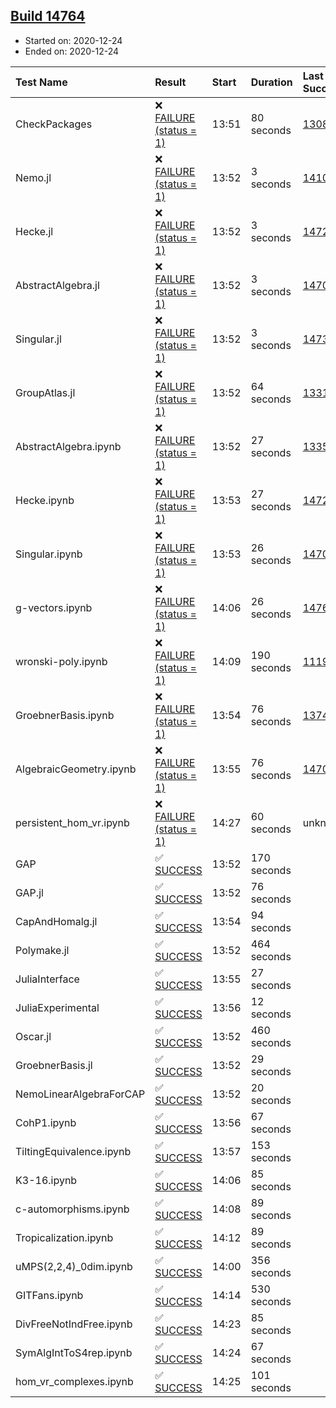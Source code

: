 ## [Build 14764](https://oscarci.mathematik.uni-kl.de/job/oscar/14764/)

* Started on: 2020-12-24
* Ended on: 2020-12-24

| Test Name    | Result | Start | Duration | Last Success | First Failure |
|:-------------|:-------|:------|:---------|:-------------|:--------------|
| CheckPackages | ❌ [FAILURE (status = 1)](https://oscarci.mathematik.uni-kl.de/job/oscar/14764/artifact/logs/build-14764/CheckPackages.log) | 13:51 | 80 seconds | [13085](https://oscarci.mathematik.uni-kl.de/job/oscar/13085/) | [13086](https://oscarci.mathematik.uni-kl.de/job/oscar/13086/) |
| Nemo.jl | ❌ [FAILURE (status = 1)](https://oscarci.mathematik.uni-kl.de/job/oscar/14764/artifact/logs/build-14764/Nemo.jl.log) | 13:52 | 3 seconds | [14101](https://oscarci.mathematik.uni-kl.de/job/oscar/14101/) | [14102](https://oscarci.mathematik.uni-kl.de/job/oscar/14102/) |
| Hecke.jl | ❌ [FAILURE (status = 1)](https://oscarci.mathematik.uni-kl.de/job/oscar/14764/artifact/logs/build-14764/Hecke.jl.log) | 13:52 | 3 seconds | [14723](https://oscarci.mathematik.uni-kl.de/job/oscar/14723/) | [14724](https://oscarci.mathematik.uni-kl.de/job/oscar/14724/) |
| AbstractAlgebra.jl | ❌ [FAILURE (status = 1)](https://oscarci.mathematik.uni-kl.de/job/oscar/14764/artifact/logs/build-14764/AbstractAlgebra.jl.log) | 13:52 | 3 seconds | [14701](https://oscarci.mathematik.uni-kl.de/job/oscar/14701/) | [14702](https://oscarci.mathematik.uni-kl.de/job/oscar/14702/) |
| Singular.jl | ❌ [FAILURE (status = 1)](https://oscarci.mathematik.uni-kl.de/job/oscar/14764/artifact/logs/build-14764/Singular.jl.log) | 13:52 | 3 seconds | [14732](https://oscarci.mathematik.uni-kl.de/job/oscar/14732/) | [14733](https://oscarci.mathematik.uni-kl.de/job/oscar/14733/) |
| GroupAtlas.jl | ❌ [FAILURE (status = 1)](https://oscarci.mathematik.uni-kl.de/job/oscar/14764/artifact/logs/build-14764/GroupAtlas.jl.log) | 13:52 | 64 seconds | [13311](https://oscarci.mathematik.uni-kl.de/job/oscar/13311/) | [13312](https://oscarci.mathematik.uni-kl.de/job/oscar/13312/) |
| AbstractAlgebra.ipynb | ❌ [FAILURE (status = 1)](https://oscarci.mathematik.uni-kl.de/job/oscar/14764/artifact/logs/build-14764/AbstractAlgebra.ipynb.log) | 13:52 | 27 seconds | [13355](https://oscarci.mathematik.uni-kl.de/job/oscar/13355/) | [13356](https://oscarci.mathematik.uni-kl.de/job/oscar/13356/) |
| Hecke.ipynb | ❌ [FAILURE (status = 1)](https://oscarci.mathematik.uni-kl.de/job/oscar/14764/artifact/logs/build-14764/Hecke.ipynb.log) | 13:53 | 27 seconds | [14723](https://oscarci.mathematik.uni-kl.de/job/oscar/14723/) | [14724](https://oscarci.mathematik.uni-kl.de/job/oscar/14724/) |
| Singular.ipynb | ❌ [FAILURE (status = 1)](https://oscarci.mathematik.uni-kl.de/job/oscar/14764/artifact/logs/build-14764/Singular.ipynb.log) | 13:53 | 26 seconds | [14701](https://oscarci.mathematik.uni-kl.de/job/oscar/14701/) | [14702](https://oscarci.mathematik.uni-kl.de/job/oscar/14702/) |
| g-vectors.ipynb | ❌ [FAILURE (status = 1)](https://oscarci.mathematik.uni-kl.de/job/oscar/14764/artifact/logs/build-14764/g-vectors.ipynb.log) | 14:06 | 26 seconds | [14763](https://oscarci.mathematik.uni-kl.de/job/oscar/14763/) | [14764](https://oscarci.mathematik.uni-kl.de/job/oscar/14764/) |
| wronski-poly.ipynb | ❌ [FAILURE (status = 1)](https://oscarci.mathematik.uni-kl.de/job/oscar/14764/artifact/logs/build-14764/wronski-poly.ipynb.log) | 14:09 | 190 seconds | [11192](https://oscarci.mathematik.uni-kl.de/job/oscar/11192/) | [11193](https://oscarci.mathematik.uni-kl.de/job/oscar/11193/) |
| GroebnerBasis.ipynb | ❌ [FAILURE (status = 1)](https://oscarci.mathematik.uni-kl.de/job/oscar/14764/artifact/logs/build-14764/GroebnerBasis.ipynb.log) | 13:54 | 76 seconds | [13748](https://oscarci.mathematik.uni-kl.de/job/oscar/13748/) | [13749](https://oscarci.mathematik.uni-kl.de/job/oscar/13749/) |
| AlgebraicGeometry.ipynb | ❌ [FAILURE (status = 1)](https://oscarci.mathematik.uni-kl.de/job/oscar/14764/artifact/logs/build-14764/AlgebraicGeometry.ipynb.log) | 13:55 | 76 seconds | [14701](https://oscarci.mathematik.uni-kl.de/job/oscar/14701/) | [14702](https://oscarci.mathematik.uni-kl.de/job/oscar/14702/) |
| persistent_hom_vr.ipynb | ❌ [FAILURE (status = 1)](https://oscarci.mathematik.uni-kl.de/job/oscar/14764/artifact/logs/build-14764/persistent_hom_vr.ipynb.log) | 14:27 | 60 seconds | unknown | unknown |
| GAP | ✅ [SUCCESS](https://oscarci.mathematik.uni-kl.de/job/oscar/14764/artifact/logs/build-14764/GAP.log) | 13:52 | 170 seconds |  |  |
| GAP.jl | ✅ [SUCCESS](https://oscarci.mathematik.uni-kl.de/job/oscar/14764/artifact/logs/build-14764/GAP.jl.log) | 13:52 | 76 seconds |  |  |
| CapAndHomalg.jl | ✅ [SUCCESS](https://oscarci.mathematik.uni-kl.de/job/oscar/14764/artifact/logs/build-14764/CapAndHomalg.jl.log) | 13:54 | 94 seconds |  |  |
| Polymake.jl | ✅ [SUCCESS](https://oscarci.mathematik.uni-kl.de/job/oscar/14764/artifact/logs/build-14764/Polymake.jl.log) | 13:52 | 464 seconds |  |  |
| JuliaInterface | ✅ [SUCCESS](https://oscarci.mathematik.uni-kl.de/job/oscar/14764/artifact/logs/build-14764/JuliaInterface.log) | 13:55 | 27 seconds |  |  |
| JuliaExperimental | ✅ [SUCCESS](https://oscarci.mathematik.uni-kl.de/job/oscar/14764/artifact/logs/build-14764/JuliaExperimental.log) | 13:56 | 12 seconds |  |  |
| Oscar.jl | ✅ [SUCCESS](https://oscarci.mathematik.uni-kl.de/job/oscar/14764/artifact/logs/build-14764/Oscar.jl.log) | 13:52 | 460 seconds |  |  |
| GroebnerBasis.jl | ✅ [SUCCESS](https://oscarci.mathematik.uni-kl.de/job/oscar/14764/artifact/logs/build-14764/GroebnerBasis.jl.log) | 13:52 | 29 seconds |  |  |
| NemoLinearAlgebraForCAP | ✅ [SUCCESS](https://oscarci.mathematik.uni-kl.de/job/oscar/14764/artifact/logs/build-14764/NemoLinearAlgebraForCAP.log) | 13:52 | 20 seconds |  |  |
| CohP1.ipynb | ✅ [SUCCESS](https://oscarci.mathematik.uni-kl.de/job/oscar/14764/artifact/logs/build-14764/CohP1.ipynb.log) | 13:56 | 67 seconds |  |  |
| TiltingEquivalence.ipynb | ✅ [SUCCESS](https://oscarci.mathematik.uni-kl.de/job/oscar/14764/artifact/logs/build-14764/TiltingEquivalence.ipynb.log) | 13:57 | 153 seconds |  |  |
| K3-16.ipynb | ✅ [SUCCESS](https://oscarci.mathematik.uni-kl.de/job/oscar/14764/artifact/logs/build-14764/K3-16.ipynb.log) | 14:06 | 85 seconds |  |  |
| c-automorphisms.ipynb | ✅ [SUCCESS](https://oscarci.mathematik.uni-kl.de/job/oscar/14764/artifact/logs/build-14764/c-automorphisms.ipynb.log) | 14:08 | 89 seconds |  |  |
| Tropicalization.ipynb | ✅ [SUCCESS](https://oscarci.mathematik.uni-kl.de/job/oscar/14764/artifact/logs/build-14764/Tropicalization.ipynb.log) | 14:12 | 89 seconds |  |  |
| uMPS(2,2,4)_0dim.ipynb | ✅ [SUCCESS](https://oscarci.mathematik.uni-kl.de/job/oscar/14764/artifact/logs/build-14764/uMPS-2-2-4-_0dim.ipynb.log) | 14:00 | 356 seconds |  |  |
| GITFans.ipynb | ✅ [SUCCESS](https://oscarci.mathematik.uni-kl.de/job/oscar/14764/artifact/logs/build-14764/GITFans.ipynb.log) | 14:14 | 530 seconds |  |  |
| DivFreeNotIndFree.ipynb | ✅ [SUCCESS](https://oscarci.mathematik.uni-kl.de/job/oscar/14764/artifact/logs/build-14764/DivFreeNotIndFree.ipynb.log) | 14:23 | 85 seconds |  |  |
| SymAlgIntToS4rep.ipynb | ✅ [SUCCESS](https://oscarci.mathematik.uni-kl.de/job/oscar/14764/artifact/logs/build-14764/SymAlgIntToS4rep.ipynb.log) | 14:24 | 67 seconds |  |  |
| hom_vr_complexes.ipynb | ✅ [SUCCESS](https://oscarci.mathematik.uni-kl.de/job/oscar/14764/artifact/logs/build-14764/hom_vr_complexes.ipynb.log) | 14:25 | 101 seconds |  |  |
